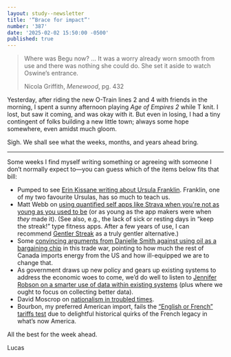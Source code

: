 ```yaml
---
layout: study--newsletter
title: '“Brace for impact”'
number: '387'
date: '2025-02-02 15:50:00 -0500'
published: true
---
```


> Where was Begu now? … It was a worry already worn smooth from use and there was nothing she could do. She set it aside to watch Oswine’s entrance.
> 
> Nicola Griffith, _Menewood_, pg. 432

Yesterday, after riding the new O-Train lines 2 and 4 with friends in the morning, I spent a sunny afternoon playing _Age of Empires 2_ while T knit. I lost, but saw it coming, and was okay with it. But even in losing, I had a tiny contingent of folks building a new little town; always some hope somewhere, even amidst much gloom.

Sigh. We shall see what the weeks, months, and years ahead bring.

***

Some weeks I find myself writing something or agreeing with someone I don’t normally expect to—you can guess which of the items below fits that bill:

- Pumped to see [Erin Kissane writing about Ursula Franklin](https://www.wrecka.ge/ursulas-list/). Franklin, one of my two favourite Ursulas, has so much to teach us.
- Matt Webb on [using quantified self apps like Strava when you're not as young as you used to be](https://interconnected.org/home/2025/01/30/) (or as young as the app makers were when _they_ made it). (See also, e.g., the lack of sick or resting days in “keep the streak!” type fitness apps. After a few years of use, I can recommend [Gentler Streak](https://gentler.app/) as a truly gentler alternative.)
- Some [convincing arguments from Danielle Smith against using oil as a bargaining chip](https://paulwells.substack.com/p/when-america-attacks) in this trade war, pointing to how much the rest of Canada imports energy from the US and how ill-equipped we are to change that.
- As government draws up new policy and gears up existing systems to address the economic woes to come, we’d do well to listen to [Jennifer Robson on a smarter use of data within existing systems](https://policyoptions.irpp.org/magazines/february-2025/pandemic-lessons-trump-tariffs/) (plus where we ought to focus on collecting better data).
- David Moscrop on [nationalism in troubled times](https://www.davidmoscrop.com/p/confessions-of-a-reluctant-nationalist).
- Bourbon, my preferred American import, fails the [“English or French” tariffs test](https://www.youtube.com/watch?v=oYUI4hu950w) due to delightful historical quirks of the French legacy in what’s now America.

All the best for the week ahead.

Lucas